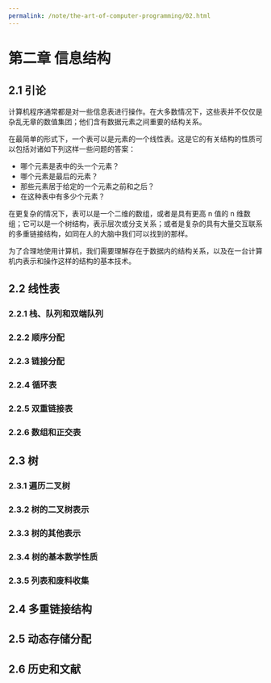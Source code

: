 ```yaml
---
permalink: /note/the-art-of-computer-programming/02.html
---
```


# 第二章 信息结构

## 2.1 引论

计算机程序通常都是对一些信息表进行操作。在大多数情况下，这些表并不仅仅是杂乱无章的数值集团；他们含有数据元素之间重要的结构关系。

在最简单的形式下，一个表可以是元素的一个线性表。这是它的有关结构的性质可以包括对诸如下列这样一些问题的答案：

- 哪个元素是表中的头一个元素？
- 哪个元素是最后的元素？
- 那些元素居于给定的一个元素之前和之后？
- 在这种表中有多少个元素？

在更复杂的情况下，表可以是一个二维的数组，或者是具有更高 n 值的 n 维数组；它可以是一个树结构，表示层次或分支关系；或者是复杂的具有大量交互联系的多重链接结构，如同在人的大脑中我们可以找到的那样。

为了合理地使用计算机，我们需要理解存在于数据内的结构关系，以及在一台计算机内表示和操作这样的结构的基本技术。


## 2.2 线性表

### 2.2.1 栈、队列和双端队列

### 2.2.2 顺序分配

### 2.2.3 链接分配

### 2.2.4 循环表

### 2.2.5 双重链接表

### 2.2.6 数组和正交表

## 2.3 树

### 2.3.1 遍历二叉树

### 2.3.2 树的二叉树表示

### 2.3.3 树的其他表示

### 2.3.4 树的基本数学性质

### 2.3.5 列表和废料收集

## 2.4 多重链接结构

## 2.5 动态存储分配

## 2.6 历史和文献

